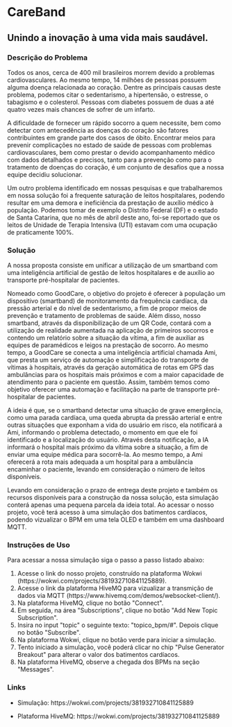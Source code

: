 <h1>CareBand</h1>
<h2>Unindo a inovação à uma vida mais saudável.</h2>

<h3>Descrição do Problema</h3>
<p>Todos os anos, cerca de 400 mil brasileiros morrem devido a problemas cardiovasculares. Ao mesmo tempo, 14 milhões de pessoas possuem alguma doença relacionada ao coração. Dentre as principais causas deste problema, podemos citar o sedentarismo, a hipertensão, o estresse, o tabagismo e o colesterol. Pessoas com diabetes possuem de duas a até quatro vezes mais chances de sofrer de um infarto.
</p>
<p>A dificuldade de fornecer um rápido socorro a quem necessite, bem como detectar com antecedência as doenças do coração são fatores contribuintes em grande parte dos casos de óbito. Encontrar meios para prevenir complicações no estado de saúde de pessoas com problemas cardiovasculares, bem como prestar o devido acompanhamento médico com dados detalhados e precisos, tanto para a prevenção como para o tratamento de doenças do coração, é um conjunto de desafios que a nossa equipe decidiu solucionar.
</p>
<p>Um outro problema identificado em nossas pesquisas e que trabalharemos em nossa solução foi a frequente saturação de leitos hospitalares, podendo resultar em uma demora e ineficiência da prestação de auxílio médico à população. Podemos tomar de exemplo o Distrito Federal (DF) e o estado de Santa Catarina, que no mês de abril deste ano, foi-se reportado que os leitos de Unidade de Terapia Intensiva (UTI) estavam com uma ocupação de praticamente 100%.
</p>

<h3>Solução</h3>
<p>A nossa proposta consiste em unificar a utilização de um smartband com uma inteligência artificial de gestão de leitos hospitalares e de auxílio ao transporte pré-hospitalar de pacientes.
</p>
<p>Nomeado como GoodCare, o objetivo do projeto é oferecer à população um dispositivo (smartband) de monitoramento da frequência cardíaca, da pressão arterial e do nível de sedentarismo, a fim de propor meios de prevenção e tratamento de problemas de saúde. Além disso, nosso smartband, através da disponibilização de um QR Code, contará com a utilização de realidade aumentada na aplicação de primeiros socorros e contendo um relatório sobre a situação da vítima, a fim de auxiliar as equipes de paramédicos e leigos na prestação de socorro. Ao mesmo tempo, a GoodCare se conecta a uma inteligência artificial chamada Ami, que presta um serviço de automação e simplificação do transporte de vítimas à hospitais, através da geração automática de rotas em GPS das ambulâncias para os hospitais mais próximos e com a maior capacidade de atendimento para o paciente em questão. Assim, também temos como objetivo oferecer uma automação e facilitação na parte de transporte pré-hospitalar de pacientes.
</p>
<p>A ideia é que, se o smartband detectar uma situação de grave emergência, como uma parada cardíaca, uma queda abrupta da pressão arterial e entre outras situações que exponham a vida do usuário em risco, ela notificará a Ami, informando o problema detectado, o momento em que ele foi identificado e a localização do usuário. Através desta notificação, a IA informará o hospital mais próximo da vítima sobre a situação, a fim de enviar uma equipe médica para socorrê-la. Ao mesmo tempo, a Ami oferecerá a rota mais adequada a um hospital para a ambulância encaminhar o paciente, levando em consideração o número de leitos disponíveis.</p>
<p>Levando em consideração o prazo de entrega deste projeto e também os recursos disponíveis para a construção da nossa solução, esta simulação conterá apenas uma pequena parcela da ideia total. Ao acessar o nosso projeto, você terá acesso à uma simulação dos batimentos cardíacos, podendo vizualizar o BPM em uma tela OLED e também em uma dashboard MQTT.</p>

<h3>Instruções de Uso</h3>
<p>Para acessar a nossa simulação siga o passo a passo listado abaixo:</p>
<ol>
  <li>Acesse o link do nosso projeto, construído na plataforma Wokwi (https://wokwi.com/projects/381932710841125889).</li>
  <li>Acesse o link da plataforma HiveMQ para vizualizar a transmição de dados via MQTT (https://www.hivemq.com/demos/websocket-client/).</li>
  <li>Na plataforma HiveMQ, clique no botão "Connect".</li>
  <li>Em seguida, na área "Subscriptions", clique no botão "Add New Topic Subscription".</li>
  <li>Insira no input "topic" o seguinte texto: "topico_bpm/#". Depois clique no botão "Subscribe".</li>
  <li>Na plataforma Wokwi, clique no botão verde para iniciar a simulação.</li>
  <li>Tento iniciado a simulação, você poderá clicar no chip "Pulse Generator Breakout" para alterar o valor dos batimentos cardíacos.</li>
  <li>Na plataforma HiveMQ, observe a chegada dos BPMs na seção "Messages".</li>
</ol>

<h3>Links</h3>
<ul>
  <li><p>Simulação: https://wokwi.com/projects/381932710841125889</p>
  </li>
  <li><p>Plataforma HiveMQ: https://wokwi.com/projects/381932710841125889</p>
  </li>
</ul>